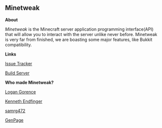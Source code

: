 Minetweak
---------
**About**

_Minetweak_ is the Minecraft server application programming interface(API) that will allow you to interact with the server unlike never before. Minetweak is very far from finished, we are boasting some major features, like Bukkit compatibility.

**Links**

[Issue Tracker](https://minetweak.atlassian.net/)

[Build Server](http://ci.minetweak.org:8085/browse/MT)

**Who made Minetweak?**

[Logan Gorence](https://github.com/logangorence)

[Kenneth Endfinger](https://github.com/kaendfinger)

[samrg472](https://github.com/samrg472)

[GenPage](https://github.com/GenPage)